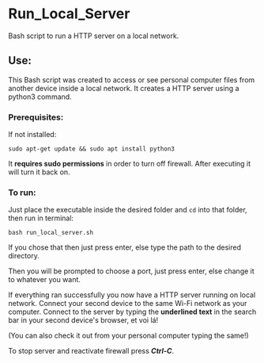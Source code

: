 # Run_Local_Server
Bash script to run a HTTP server on a local network.

## Use:
This Bash script was created to access or see personal computer files from another device inside a local network.
It creates a HTTP server using a python3 command.

### Prerequisites:
If not installed:
```
sudo apt-get update && sudo apt install python3
```
It **requires sudo permissions** in order to turn off firewall. After executing it will turn it back on.

### To run:
Just place the executable inside the desired folder and `cd` into that folder, then run in terminal:
```
bash run_local_server.sh
```
If you chose that then just press enter, else type the path to the desired directory.

Then you will be prompted to choose a port, just press enter, else change it to whatever you want.

If everything ran successfully you now have a HTTP server running on local network.
Connect your second device to the same Wi-Fi network as your computer.
Connect to the server by typing the **underlined text** in the search bar in your second device's browser, et voi lá!

(You can also check it out from your personal computer typing the same!) 

To stop server and reactivate firewall press **_Ctrl-C_**.
